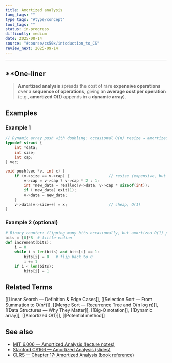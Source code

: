```yaml
---
title: Amortized analysis
lang_tags: ""
type_tags: "#type/concept"
tool_tags: ""
status: in-progress
difficulty: medium
date: 2025-08-14
source: "#course/cs50x/intoduction_to_CS"
review_next: 2025-09-14
---
```


---
## **One-liner

> **Amortized analysis** spreads the cost of rare **expensive operations** over a **sequence of operations**, giving an **average cost per operation** (e.g., **amortized O(1)** appends in a **dynamic array**).

## Examples

### Example 1
```c
// Dynamic array push with doubling: occasional O(n) resize → amortized O(1)
typedef struct {
    int *data;
    int size;
    int cap;
} vec;

void push(vec *v, int x) {
    if (v->size == v->cap) {                 // resize (expensive, but rare)
        v->cap = v->cap ? v->cap * 2 : 1;
        int *new_data = realloc(v->data, v->cap * sizeof(int));
        if (!new_data) exit(1);
        v->data = new_data;
    }
    v->data[v->size++] = x;                  // cheap, O(1)
}
````

### **Example 2 (optional)**

```python
# Binary counter: flipping many bits occasionally, but amortized O(1) per increment
bits = [0]*8  # little-endian
def increment(bits):
    i = 0
    while i < len(bits) and bits[i] == 1:
        bits[i] = 0   # flip back to 0
        i += 1
    if i < len(bits):
        bits[i] = 1
```

##  Related Terms

[[Linear Search — Definition & Edge Cases]], [[Selection Sort — From Summation to O(n²)]], [[Merge Sort — Recurrence Tree and O(n log n)]], [[Data Structures — Why They Matter]], [[Big-O notation]], [[Dynamic array]], [[Amortized O(1)]], [[Potential method]]

  

## See also

- [MIT 6.006 — Amortized Analysis (lecture notes)](https://ocw.mit.edu/courses/6-006-introduction-to-algorithms-spring-2020/resources/lecture-6-amortized-analysis/)
- [Stanford CS166 — Amortized Analysis (slides)](https://stanford.edu/class/cs166/lectures/01/Small01.pdf)
- [CLRS — Chapter 17: Amortized Analysis (book reference)](https://mitpress.mit.edu/9780262046305/introduction-to-algorithms/)
